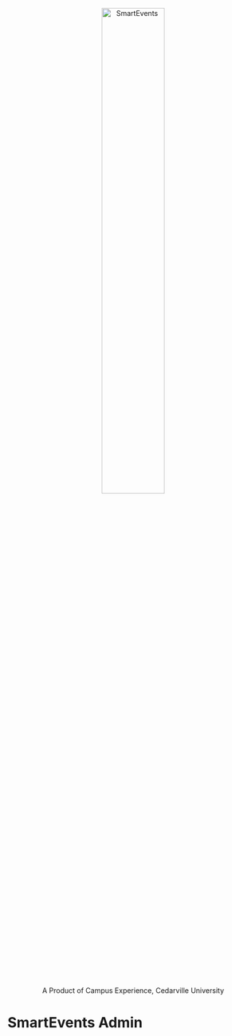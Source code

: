 <p align="center">
  <img src="https://user-images.githubusercontent.com/38381688/115948145-4e451080-a49a-11eb-8027-9db71f47618c.png" alt="SmartEvents" width="50%">
</p>
<p align="center">
  A Product of Campus Experience, Cedarville University
</p>

# SmartEvents Admin
